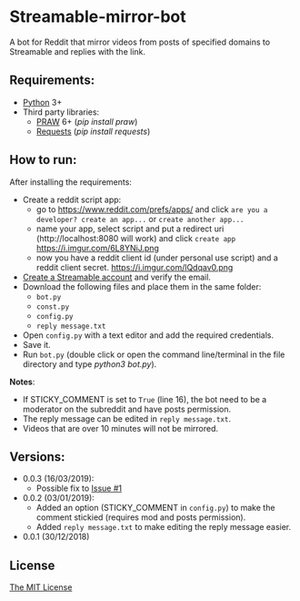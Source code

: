 # Streamable-mirror-bot
A bot for Reddit that mirror videos from posts of specified domains to Streamable and replies with the link.
## Requirements:
- [Python](https://www.python.org/) 3+
- Third party libraries:
  - [PRAW](https://praw.readthedocs.io/en/latest/getting_started/installation.html) 6+ (*pip install praw*)
  - [Requests](http://docs.python-requests.org/en/master/) (*pip install requests*)
## How to run:
  After installing the requirements:
  - Create a reddit script app:
    - go to https://www.reddit.com/prefs/apps/ and click `are you a developer? create an app...` or `create another app...`
    - name your app, select script and put a redirect uri (http://localhost:8080 will work) and click `create app` https://i.imgur.com/6L8YNiJ.png
    - now you have a reddit client id (under personal use script) and a reddit client secret. https://i.imgur.com/lQdqav0.png
  - [Create a Streamable account](https://streamable.com/signup) and verify the email.
  - Download the following files and place them in the same folder:
    - `bot.py`
    - `const.py`
    - `config.py`
    - `reply message.txt`
  - Open `config.py` with a text editor and add the required credentials.
  - Save it.
  - Run `bot.py` (double click or open the command line/terminal in the file directory and type *python3 bot.py*).
  
**Notes**: 
  - If STICKY_COMMENT is set to `True` (line 16), the bot need to be a moderator on the subreddit and have posts permission.
  - The reply message can be edited in `reply message.txt`.
  - Videos that are over 10 minutes will not be mirrored.
## Versions:
  - 0.0.3 (16/03/2019):
    - Possible fix to [Issue #1](https://github.com/O-Gourari/Streamable-mirror-bot/issues/1#issue-421740913)
  - 0.0.2 (03/01/2019):
    - Added an option (STICKY_COMMENT in `config.py`) to make the comment stickied (requires mod and posts permission).
    - Added `reply message.txt` to make editing the reply message easier.
  - 0.0.1 (30/12/2018) 
## License
  [The MIT License](https://opensource.org/licenses/MIT)
